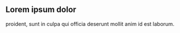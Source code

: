 Lorem ipsum dolor
-----------------

proident, sunt in culpa qui officia deserunt mollit anim id est laborum.
